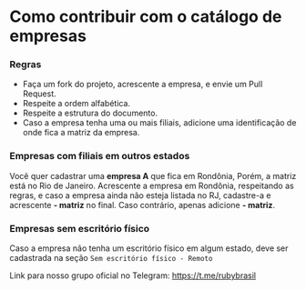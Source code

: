 # Como contribuir com o catálogo de empresas

### Regras

* Faça um fork do projeto, acrescente a empresa, e envie um Pull Request.
* Respeite a ordem alfabética.
* Respeite a estrutura do documento.
* Caso a empresa tenha uma ou mais filiais, adicione uma identificação de onde fica a matriz da empresa.

### Empresas com filiais em outros estados

Você quer cadastrar uma **empresa A** que fica em Rondônia, Porém, a matriz está no Rio de Janeiro. Acrescente a empresa em Rondônia, respeitando as regras, e caso a empresa ainda não esteja listada no RJ, cadastre-a e acrescente **- matriz** no final. Caso contrário, apenas adicione **- matriz**.

### Empresas sem escritório físico

Caso a empresa não tenha um escritório físico em algum estado, deve ser cadastrada na seção `Sem escritório físico - Remoto`

Link para nosso grupo oficial no Telegram: https://t.me/rubybrasil
